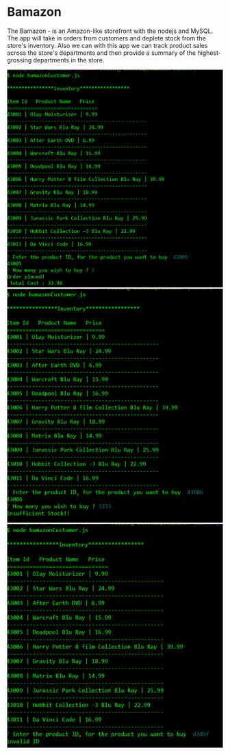 # Bamazon

The Bamazon - is an Amazon-like storefront with the nodejs and MySQL.
The app will take in orders from customers and deplete stock from the store's inventory. Also we can with this app we can track product sales across the store's departments and then provide a summary of the highest-grossing departments in the store.

![bamazonCustomer.js](https://github.com/mitalimn/Bamazon/raw/master/img/bamazoncust1.jpg)
![bamazonCustomer.js](https://github.com/mitalimn/Bamazon/raw/master/img/bamazoncust2.jpg)
![bamazonCustomer.js](https://github.com/mitalimn/Bamazon/raw/master/img/bamazoncust3.jpg)
